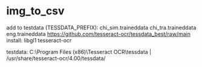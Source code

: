 # img_to_csv
add to testdata (TESSDATA_PREFIX): chi_sim.traineddata chi_tra.traineddata eng.traineddata 
https://github.com/tesseract-ocr/tessdata_best/raw/main
install: libgl1 tesseract-ocr

testdata:
C:\Program Files (x86)\Tesseract OCR\tessdata | /usr/share/tesseract-ocr/4.00/tessdata/

